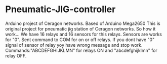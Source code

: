 # Pneumatic-JIG-controller
Arduino project of Ceragon networks. Based of Arduino Mega2650
This is original project for pneumatic jig station of Ceragon networks. So how it work...
We have 16 relays and 16 sensors for this relays. Sensors are works for "0". Sent command to COM for on or off relays. If you dont have "0" signal of sensor of relay yoy have wrong message and stop work.
Commands:"ABCDEFGHIJKLMN" for relays ON and "abcdefghijklmn" for relay OFF.
